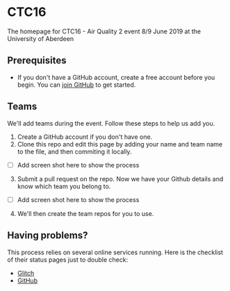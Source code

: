 # CTC16
The homepage for CTC16 - Air Quality 2 event 8/9 June 2019 at the University of Aberdeen

## Prerequisites

* If you don't have a GitHub account, create a free account before you begin.
You can [join GitHub](http://github.com/join) to get started.

## Teams
We'll add teams during the event. Follow these steps to help us add you.
1. Create a GitHub account if you don't have one.
2. Clone this repo and edit this page by adding your name and team name to the file, and then commiting it locally.
- [ ] Add screen shot here to show the process
3. Submit a pull request on the repo. Now we have your Github details and know which team you belong to.
- [ ] Add screen shot here to show the process
4. We'll then create the team repos for you to use.

## Having problems?
This process relies on several online services running. Here is the checklist of their status pages just to double check:

* [Glitch](https://status.glitch.com)
* [GitHub](https://www.githubstatus.com)
